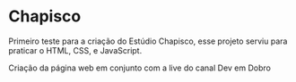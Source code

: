 # Chapisco

Primeiro teste para a criação do Estúdio Chapisco, esse projeto serviu para praticar o HTML, CSS, e JavaScript.


Criação da página web em conjunto com a live do canal Dev em Dobro
